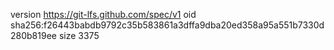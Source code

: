 version https://git-lfs.github.com/spec/v1
oid sha256:f26443babdb9792c35b583861a3dffa9dba20ed358a95a551b7330d280b819ee
size 3375
